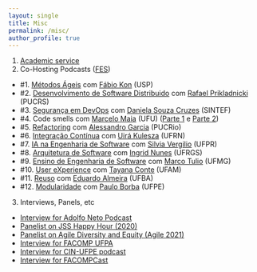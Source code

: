 ```yaml
---
layout: single
title: Misc
permalink: /misc/
author_profile: true
---
```


1. [Academic service](/service)
2. Co-Hosting Podcasts ([FES](https://twitter.com/FronteirasES))
  - #1. [Métodos Ágeis](https://anchor.fm/fronteirases/episodes/1--Mtodos-geis-com-Prof--Fabio-Kon-IMEUSP-efcsgo/a-a2f6hlf) com [Fábio Kon](https://www.ime.usp.br/~kon/) (USP)
  - #2. [Desenvolvimento de Software Distribuido](https://anchor.fm/fronteirases/episodes/2--Desenvolvimento-de-Software-Distribudo-com-Prof--Rafael-Prikladnicki-PUCRS-egnuaj/a-a2mreo1) com [Rafael Prikladnicki](https://www.inf.pucrs.br/rafael/) (PUCRS)
  - #3. [Segurança em DevOps](https://anchor.fm/fronteirases/episodes/3--Segurana-em-DevOps-com-Daniela-S--Cruzes-SINTEFNTNU-ei0u14/a-a2u1mgj) com [Daniela Souza Cruzes](https://scholar.google.com/citations?user=w_cOgesAAAAJ&hl=en) (SINTEF)
  - #4. Code smells com [Marcelo Maia](http://www.portal.facom.ufu.br/pessoas/docentes/marcelo-de-almeida-maia) (UFU) ([Parte 1](https://anchor.fm/fronteirases/episodes/4--Code-smells-com-Marcelo-Maia-UFU---Parte-1-ejkpqr/a-a37b3e1) e [Parte 2](https://anchor.fm/fronteirases/episodes/4--Code-smells-com-Marcelo-Maia-UFU---Parte-2-ekctv0/a-a3d6j22))
  - #5. [Refactoring](https://anchor.fm/fronteirases/episodes/5--Refactoring-com-Alessandro-Garcia-PUC-Rio-el2og7/a-a3idv99) com [Alessandro Garcia](http://www-di.inf.puc-rio.br/~afgarcia/) (PUCRio)
  - #6. [Integração Contínua](https://anchor.fm/fronteirases/episodes/6--Integrao-Contnua-com-Uir-Kulesza-UFRN-emqviu) com [Uirá Kulesza](https://www.dimap.ufrn.br/~uira/) (UFRN)
  - #7. [IA na Engenharia de Software](https://anchor.fm/fronteirases/episodes/7--IA-na-Engenharia-de-Software-com-Silvia-Regina-Vergilio-UFPR-ens1p4) com [Silvia Vergilio](https://www.inf.ufpr.br/silvia/) (UFPR)
  - #8. [Arquitetura de Software](https://anchor.fm/fronteirases/episodes/8--Arquitetura-de-Software-com-Ingrid-Nunes-UFRGS-ep4lg3) com [Ingrid Nunes](https://ingridnunes.github.io/) (UFRGS)
  - #9. [Ensino de Engenharia de Software](https://anchor.fm/fronteirases/episodes/9--Ensino-de-Engenharia-de-Software-com-Marco-Tulio-Valente-UFMG-eqbqoh) com [Marco Tulio](https://homepages.dcc.ufmg.br/~mtov/) (UFMG)
  - #10. [User eXperience](https://anchor.fm/fronteirases/episodes/10--User-Experience-UX-com-Tayana-Conte-UFAM-esqjr9) com [Tayana Conte](https://scholar.google.com.br/citations?user=aThv_5UAAAAJ&hl=en) (UFAM)
  - #11. [Reuso](https://anchor.fm/fronteirases/episodes/11--Reuso-de-Software-com-Eduardo-Almeida-UFBA-ev9co7) com [Eduardo Almeira](#) (UFBA)
  - #12. [Modularidade](https://anchor.fm/fronteirases/episodes/Modularidade-de-Software-com-Paulo-Borba-UFPE-e11atq2) com [Paulo Borba](https://pauloborba.github.io/) (UFPE)
3. Interviews, Panels, etc
 - [Interview for Adolfo Neto Podcast](https://anchor.fm/adolfont/episodes/Gustavo-Pinto-Professor-da-Universidade-Federal-do-Par-edaps1)
 - [Panelist on JSS Happy Hour (2020)](https://www.youtube.com/watch?v=rXASV77Sbvk)
 - [Panelist on Agile Diversity and Equity (Agile 2021)](#)
 - [Interview for FACOMP UFPA](https://www.youtube.com/watch?v=H7OeIxuNMSM)
 - [Interview for CIN-UFPE podcast](https://anchor.fm/podcast-cin/episodes/Episdio-piloto-podcasts-organizados-por-alunas--alunos--ex-alunas-e-ex-alunos-do-CIn-e154nt5)
 - [Interview for FACOMPCast](https://open.spotify.com/show/7oGkFKS4eV4WM2XjbEFeJu)